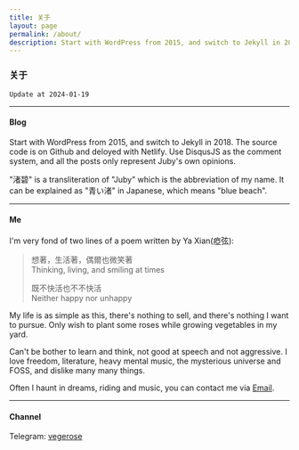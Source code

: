 ```yaml
---
title: 关于
layout: page 
permalink: /about/
description: Start with WordPress from 2015, and switch to Jekyll in 2018. The source code is on Github and deloyed with Netlify. Use DisqusJS as the comment system, and all the posts only represent Juby's own opinions.
---
```


### 关于

`Update at 2024-01-19`

------------------

#### Blog

Start with WordPress from 2015, and switch to Jekyll in 2018. The source code is on Github and deloyed with Netlify. Use DisqusJS as the comment system, and all the posts only represent Juby's own opinions.

"渚碧" is a transliteration of "Juby" which is the abbreviation of my name. It can be explained as "青い渚" in Japanese, which means "blue beach".

-------------------

#### Me

I'm very fond of two lines of a poem written by Ya Xian(瘂弦):

> 想著，生活著，偶爾也微笑著  
> Thinking, living, and smiling at times
> 
> 既不快活也不不快活  
> Neither happy nor unhappy

My life is as simple as this, there's nothing to sell, and there's nothing I want to pursue. Only wish to plant some roses while growing vegetables in my yard.

Can't be bother to learn and think, not good at speech and not aggressive. I love freedom, literature, heavy mental music, the mysterious universe and FOSS, and dislike many many things.

Often I haunt in dreams, riding and music, you can contact me via [Email](mailto:hbt5aggwr@relay.firefox.com). 

-------------------

#### Channel

Telegram: [vegerose](https://t.me/vegerose)
